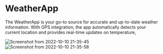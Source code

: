 # WeatherApp

The WeatherApp is your go-to source for accurate and up-to-date weather information. With GPS integration, the app automatically detects your current location and provides real-time updates on temperature, 

![Screenshot from 2022-10-10 21-35-45](https://user-images.githubusercontent.com/89571043/194953354-bf81e110-823c-4fbf-8d01-ed546ef45c78.png)
![Screenshot from 2022-10-10 21-35-58](https://user-images.githubusercontent.com/89571043/194953336-073c0837-195c-4146-bb0a-586367176030.png)

